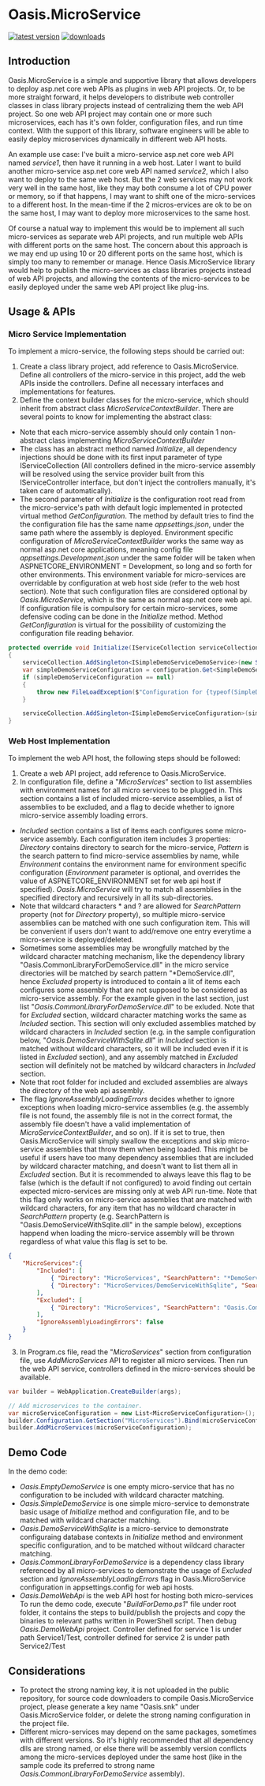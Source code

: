 # Oasis.MicroService
[![latest version](https://img.shields.io/nuget/v/Oasis.MicroService)](https://www.nuget.org/packages/Oasis.MicroService)
[![downloads](https://img.shields.io/nuget/dt/Oasis.MicroService)](https://www.nuget.org/packages/Oasis.MicroService)
## Introduction
Oasis.MicroService is a simple and supportive library that allows developers to deploy asp.net core web APIs as plugins in web API projects. Or, to be more straight forward, it helps developers to distribute web controller classes in class library projects instead of centralizing them the web API project. So one web API project may contain one or more such microservices, each has it's own folder, configuration files, and run time context. With the support of this library, software engineers will be able to easily deploy microservices dynamically in different web API hosts.

An example use case: I've built a micro-service asp.net core web API named *service1*, then have it running in a web host. Later I want to build another micro-service asp.net core web API named *service2*, which I also want to deploy to the same web host. But the 2 web services may not work very well in the same host, like they may both consume a lot of CPU power or memory, so if that happens, I may want to shift one of the micro-services to a different host. In the mean-time if the 2 micros-ervices are ok to be on the same host, I may want to deploy more microservices to the same host.

Of course a natual way to implement this would be to implement all such micro-services as separate web API projects, and run multiple web APIs with different ports on the same host. The concern about this approach is we may end up using 10 or 20 different ports on the same host, which is simply too many to remember or manage. Hence Oasis.MicroService library would help to publish the micro-services as class libraries projects instead of web API projects, and allowing the contents of the micro-services to be easily deployed under the same web API project like plug-ins.
## Usage & APIs
### Micro Service Implementation
To implement a micro-service, the following steps should be carried out:
1. Create a class library project, add reference to Oasis.MicroService. Define all controllers of the micro-service in this project, add the web APIs inside the controllers. Define all necessary interfaces and implementations for features.
2. Define the context builder classes for the micro-service, which should inherit from abstract class *MicroServiceContextBuilder*. There are several points to know for implementing the abstract class:
- Note that each micro-service assembly should only contain 1 non-abstract class implementing *MicroServiceContextBuilder*
- The class has an abstract method named *Initialize*, all dependency injections should be done with its first input parameter of type IServiceCollection (All controllers defined in the micro-service assembly will be resolved using the service provider built from this IServiceController interface, but don't inject the controllers manually, it's taken care of automatically).
- The second parameter of *Initialize* is the configuration root read from the micro-service's path with default logic implemented in protected virtual method *GetConfiguration*. The method by default tries to find the the configuration file has the same name *appsettings.json*, under the same path where the assembly is deployed. Environment specific configuration of *MicroServiceContextBuilder* works the same way as normal asp.net core applications, meaning config file *appsettings.Development.json* under the same folder will be taken when ASPNETCORE_ENVIRONMENT = Development, so long and so forth for other environments. This environment variable for micro-services are overridable by configuration at web host side (refer to the web host section). Note that such configuration files are considered optional by *Oasis.MicroService*, which is the same as normal asp.net core web api. If configuration file is compulsory for certain micro-services, some defensive coding can be done in the *Initialize* method. Method *GetConfiguration* is virtual for the possibility of customizing the configuration file reading behavior.
```C#
protected override void Initialize(IServiceCollection serviceCollection, IConfigurationRoot configuration)
{
	serviceCollection.AddSingleton<ISimpleDemoServiceDemoService>(new SimpleDemoServiceDemoService());
	var simpleDemoServiceConfiguration = configuration.Get<SimpleDemoServiceConfiguration>();
	if (simpleDemoServiceConfiguration == null)
	{
		throw new FileLoadException($"Configuration for {typeof(SimpleDemoServiceConfiguration)} missing", Path.GetFileName(this.GetType().Assembly.Location));
	}

	serviceCollection.AddSingleton<ISimpleDemoServiceConfiguration>(simpleDemoServiceConfiguration);
}
```
### Web Host Implementation
To implement the web API host, the following steps should be followed:
1. Create a web API project, add reference to Oasis.MicroService.
2. In configuration file, define a "*MicroServices*" section to list assemblies with environment names for all micro services to be plugged in. This section contains a list of included micro-service assemblies, a list of assemblies to be excluded, and a flag to decide whether to ignore micro-service assembly loading errors.
- *Included* section contains a list of items each configures some micro-service assembly. Each configuration item includes 3 properties: *Directory* contains directory to search for the micro-service, *Pattern* is the search pattern to find micro-service assemblies by name, while *Environment* contains the environment name for environment specific configuration (*Environment* parameter is optional, and overrides the value of ASPNETCORE_ENVIRONMENT set for web api host if specified). *Oasis.MicroService* will try to match all assemblies in the specified directory and recursively in all its sub-directories.
- Note that wildcard characters \* and ? are allowed for *SearchPattern* property (not for *Directory* property), so multiple micro-service assemblies can be matched with one such configuration item. This will be convenient if users don't want to add/remove one entry everytime a micro-service is deployed/deleted. 
- Sometimes some assemblies may be wrongfully matched by the wildcard character matching mechanism, like the dependency library "Oasis.CommonLibraryForDemoService.dll" in the micro service directories will be matched by search pattern "*DemoService.dll", hence *Excluded* property is introduced to contain a lit of items each configures some assembly that are not supposed to be considered as micro-service assembly. For the example given in the last section, just list "*Oasis.CommonLibraryForDemoService.dll*" to be exluded. Note that for *Excluded* section, wildcard character matching works the same as *Included* section. This section will only excluded assemblies matched by wildcard characters in *Included* section (e.g. in the sample configuration below, "*Oasis.DemoServiceWithSqlite.dll*" in *Included* section is matched without wildcard characters, so it will be included even if it is listed in *Excluded* section), and any assembly matched in *Excluded* section will definitely not be matched by wildcard characters in *Included* section.
- Note that root folder for included and excluded assemblies are always the directory of the web api assembly.
- The flag *IgnoreAssemblyLoadingErrors* decides whether to ignore exceptions when loading micro-service assemblies (e.g. the assembly file is not found, the assembly file is not in the correct format, the assembly file doesn't have a valid implementation of *MicroServiceContextBuilder*, and so on). If it is set to true, then Oasis.MicroService will simply swallow the exceptions and skip micro-service assemblies that throw them when being loaded. This might be useful if users have too many dependency assemblies that are included by wildcard character matching, and doesn't want to list them all in *Excluded* section. But it is recommended to always leave this flag to be false (which is the default if not configured) to avoid finding out certain expected micro-services are missing only at web API run-time. Note that this flag only works on micro-service assemblies that are matched with wildcard characters, for any item that has no wildcard character in *SearchPattern* property (e.g. SearchPattern is "Oasis.DemoServiceWithSqlite.dll" in the sample below), exceptions happend when loading the micro-service assembly will be thrown regardless of what value this flag is set to be.
```json
{
	"MicroServices":{
		"Included": [
			{ "Directory": "MicroServices", "SearchPattern": "*DemoService.dll" },
			{ "Directory": "MicroServices/DemoServiceWithSqlite", "SearchPattern": "Oasis.DemoServiceWithSqlite.dll", "Environment": "Test" }
		],
		"Excluded": [
			{ "Directory": "MicroServices", "SearchPattern": "Oasis.CommonLibraryForDemoService.dll" }
		],
    	"IgnoreAssemblyLoadingErrors": false
	}
}
```
3. In Program.cs file, read the "*MicroServices*" section from configuration file, use *AddMicroServices* API to register all micro services.
Then run the web API service, controllers defined in the micro-services should be available.
```C#
var builder = WebApplication.CreateBuilder(args);

// Add microservices to the container.
var microServiceConfiguration = new List<MicroServiceConfiguration>();
builder.Configuration.GetSection("MicroServices").Bind(microServiceConfiguration);
builder.AddMicroServices(microServiceConfiguration);
```
## Demo Code
In the demo code:
- *Oasis.EmptyDemoService* is one empty micro-service that has no configuration to be included with wildcard character matching.
- *Oasis.SimpleDemoService* is one simple micro-service to demonstrate basic usage of *Initialize* method and configuration file, and to be matched with wildcard character matching.
- *Oasis.DemoServiceWithSqlite* is a micro-service to demonstrate configuraing database contexts in *Initialize* method and environment specific configuration, and to be matched without wildcard character matching.
- *Oasis.CommonLibraryForDemoService* is a dependency class library referenced by all micro-services to demonstrate the usage of *Excluded* section and *IgnoreAssemblyLoadingErrors* flag in Oasis.MicroService configuration in appsettings.config for web api hosts.
- *Oasis.DemoWebApi* is the web API host for hosting both micro-services
To run the demo code, execute "*BuildForDemo.ps1*" file under root folder, it contains the steps to build/publish the projects and copy the binaries to relevant paths written in PowerShell script. Then debug *Oasis.DemoWebApi* project. Controller defined for service 1 is under path Service1/Test, controller defined for service 2 is under path Service2/Test
## Considerations
- To protect the strong naming key, it is not uploaded in the public repository, for source code downloaders to compile Oasis.MicroService project, please generate a key name "Oasis.snk" under Oasis.MicroService folder, or delete the strong naming configuration in the project file.
- Different micro-services may depend on the same packages, sometimes with different versions. So it's highly recommended that all dependency dlls are strong named, or else there will be assembly version conflicts among the micro-services deployed under the same host (like in the sample code its preferred to strong name *Oasis.CommonLibraryForDemoService* assembly).
